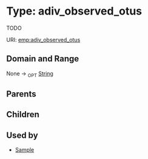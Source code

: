 
# Type: adiv_observed_otus


TODO

URI: [emp:adiv_observed_otus](https://microbiomedata/schema/emp/adiv_observed_otus)


## Domain and Range

None ->  <sub>OPT</sub> [String](types/String.md)

## Parents


## Children


## Used by

 * [Sample](Sample.md)
